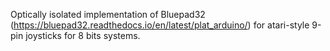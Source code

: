 Optically isolated implementation of Bluepad32 (https://bluepad32.readthedocs.io/en/latest/plat_arduino/) 
for atari-style 9-pin joysticks for 8 bits systems.
